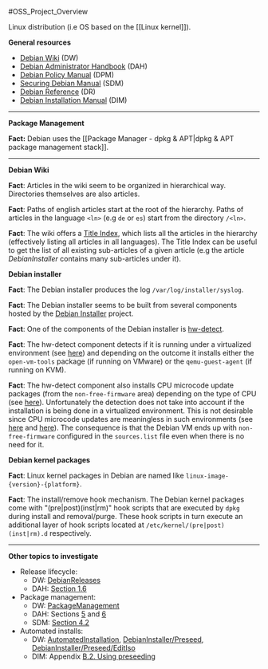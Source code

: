#OSS_Project_Overview

Linux distribution (i.e OS based on the [[Linux kernel]]).

**General resources**

- [Debian Wiki](https://wiki.debian.org/) (DW)
- [Debian Administrator Handbook](https://www.debian.org/doc/manuals/debian-handbook/index.en.html) (DAH)
- [Debian Policy Manual](https://www.debian.org/doc/debian-policy/) (DPM)
- [Securing Debian Manual](https://www.debian.org/doc/manuals/securing-debian-manual/index.en.html) (SDM)
- [Debian Reference](https://www.debian.org/doc/manuals/debian-reference/) (DR)
- [Debian Installation Manual](https://www.debian.org/releases/stable/installmanual.en.html) (DIM)

---

**Package Management**

**Fact:** Debian uses the [[Package Manager - dpkg & APT|dpkg & APT package management stack]].

---

**Debian Wiki**

**Fact**: Articles in the wiki seem to be organized in hierarchical way. Directories themselves are also articles.

**Fact**: Paths of english articles start at the root of the hierarchy. Paths of articles in the language `<ln>` (e.g `de` or `es`) start from the directory `/<ln>`.

**Fact**: The wiki offers a [Title Index](https://wiki.debian.org/TitleIndex), which lists all the articles in the hierarchy (effectively listing all articles in all languages). The Title Index can be useful to get the list of all existing sub-articles of a given article (e.g the article _DebianInstaller_ contains many sub-articles under it).

**Debian installer**

**Fact**: The Debian installer produces the log `/var/log/installer/syslog`.

**Fact**: The Debian installer seems to be built from several components hosted by the [Debian Installer](https://salsa.debian.org/installer-team) project.

**Fact**: One of the components of the Debian installer is [hw-detect](https://salsa.debian.org/installer-team/hw-detect).

**Fact**: The hw-detect component detects if it is running under a virtualized environment (see [here](https://salsa.debian.org/installer-team/hw-detect/-/blob/master/hw-detect.finish-install.d/08hw-detect)) and depending on the outcome it installs either the `open-vm-tools` package (if running on VMware) or the `qemu-guest-agent` (if running on KVM).

**Fact**: The hw-detect component also installs CPU microcode update packages (from the `non-free-firmware` area) depending on the type of CPU (see [here](https://salsa.debian.org/installer-team/hw-detect/-/blob/master/hw-detect.post-base-installer.d/50install-firmware)). Unfortunately the detection does not take into account if the installation is being done in a virtualized environment. This is not desirable since CPU microcode updates are meaningless in such environments (see [here](https://serverfault.com/questions/895294/are-cpu-microcode-updates-always-ignored-by-hypervisors) and [here](https://unix.stackexchange.com/questions/572754/do-i-need-cpu-or-any-microcode-in-a-qemu-kvm-virtual-machine)). The consequence is that the Debian VM ends up with `non-free-firmware` configured in the `sources.list` file even when there is no need for it.

**Debian kernel packages**

**Fact**: Linux kernel packages in Debian are named like `linux-image-{version}-{platform}`.

**Fact**: The install/remove hook mechanism.
The Debian kernel packages come with "(pre|post)(inst|rm)" hook scripts that are executed by `dpkg` during install and removal/purge. These hook scripts in turn execute an additional layer of hook scripts located at `/etc/kernel/(pre|post)(inst|rm).d` respectively.

---

**Other topics to investigate**

- Release lifecycle:
	- DW: [DebianReleases](https://wiki.debian.org/DebianReleases)
	- DAH: [Section 1.6](https://www.debian.org/doc/manuals/debian-handbook/sect.release-lifecycle.en.html)
- Package management:
	- DW: [PackageManagement](https://wiki.debian.org/PackageManagement)
	- DAH: Sections [5](https://www.debian.org/doc/manuals/debian-handbook/packaging-system.en.html) and [6](https://www.debian.org/doc/manuals/debian-handbook/apt.en.html)
	- SDM: [Section 4.2](https://www.debian.org/doc/manuals/securing-debian-manual/security-update.en.html)
- Automated installs:
	- DW: [AutomatedInstallation](https://wiki.debian.org/AutomatedInstallation), [DebianInstaller/Preseed](https://wiki.debian.org/DebianInstaller/Preseed), [DebianInstaller/Preseed/EditIso](https://wiki.debian.org/DebianInstaller/Preseed/EditIso)
	- DIM: Appendix [B.2. Using preseeding](https://www.debian.org/releases/stable/amd64/apbs02.en.html)